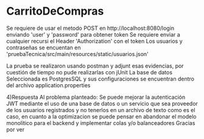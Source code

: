 # CarritoDeCompras
Se requiere de usar el metodo POST en http://localhost:8080/login enviando 'user' y 'password' para obtener token
Se requiere enviar a cualquier recursi el Header 'Authorization' con el token
Los usuarios y contraseñas se encuentan en 'pruebaTecnica/src/main/resources/static/usuarios.json'

La prueba se realizaron usando postman y adjunt esas evidencias, por cuestión de tiempo no pude realizarlas con jUnit
La base de datos Seleccionada es PostgresSQL y sus configuraciones se encuentran dentro del archivo application.properties


4)Respuesta Al problema planteado: Se puede mejorar la autenticación JWT mediante el uso de una base de datos o un servicio que sea proveedor de los usuarios registrados y no tenerlos en un archivo de texto como es el caso, en cuanto a la optimizacion se puede pensar en abandonar el modelo monolitico para el backend y implementar colas y/o balanceadores
Gracias por ver
